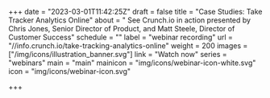 +++
date = "2023-03-01T11:42:25Z"
draft = false
title = "Case Studies:  Take Tracker Analytics Online"
about = " See Crunch.io in action presented by Chris Jones, Senior Director of Product, and Matt Steele, Director of Customer Success"
schedule = ""
label = "webinar recording"
url = "//info.crunch.io/take-tracking-analytics-online"
weight = 200
images = ["/img/icons/illustration_banner.svg"]
link = "Watch now"
series = "webinars"
main = "main"
mainicon = "img/icons/webinar-icon-white.svg"
icon = "img/icons/webinar-icon.svg"

+++
